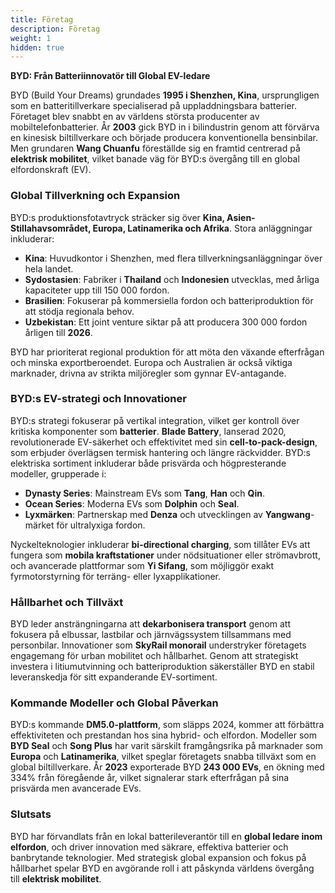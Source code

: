 ```yaml
---
title: Företag
description: Företag
weight: 1
hidden: true
---
```


**BYD: Från Batteriinnovatör till Global EV-ledare**

BYD (Build Your Dreams) grundades **1995 i Shenzhen, Kina**, ursprungligen som en batteritillverkare specialiserad på uppladdningsbara batterier. Företaget blev snabbt en av världens största producenter av mobiltelefonbatterier. År **2003** gick BYD in i bilindustrin genom att förvärva en kinesisk biltillverkare och började producera konventionella bensinbilar. Men grundaren **Wang Chuanfu** föreställde sig en framtid centrerad på **elektrisk mobilitet**, vilket banade väg för BYD:s övergång till en global elfordonskraft (EV).

### Global Tillverkning och Expansion  
BYD:s produktionsfotavtryck sträcker sig över **Kina, Asien-Stillahavsområdet, Europa, Latinamerika och Afrika**. Stora anläggningar inkluderar:
- **Kina**: Huvudkontor i Shenzhen, med flera tillverkningsanläggningar över hela landet.
- **Sydostasien**: Fabriker i **Thailand** och **Indonesien** utvecklas, med årliga kapaciteter upp till 150 000 fordon.
- **Brasilien**: Fokuserar på kommersiella fordon och batteriproduktion för att stödja regionala behov.
- **Uzbekistan**: Ett joint venture siktar på att producera 300 000 fordon årligen till **2026**.

BYD har prioriterat regional produktion för att möta den växande efterfrågan och minska exportberoendet. Europa och Australien är också viktiga marknader, drivna av strikta miljöregler som gynnar EV-antagande.

### BYD:s EV-strategi och Innovationer  
BYD:s strategi fokuserar på vertikal integration, vilket ger kontroll över kritiska komponenter som **batterier**. **Blade Battery**, lanserad 2020, revolutionerade EV-säkerhet och effektivitet med sin **cell-to-pack-design**, som erbjuder överlägsen termisk hantering och längre räckvidder. BYD:s elektriska sortiment inkluderar både prisvärda och högpresterande modeller, grupperade i:
- **Dynasty Series**: Mainstream EVs som **Tang**, **Han** och **Qin**.
- **Ocean Series**: Moderna EVs som **Dolphin** och **Seal**.
- **Lyxmärken**: Partnerskap med **Denza** och utvecklingen av **Yangwang**-märket för ultralyxiga fordon.

Nyckelteknologier inkluderar **bi-directional charging**, som tillåter EVs att fungera som **mobila kraftstationer** under nödsituationer eller strömavbrott, och avancerade plattformar som **Yi Sifang**, som möjliggör exakt fyrmotorstyrning för terräng- eller lyxapplikationer.

### Hållbarhet och Tillväxt  
BYD leder ansträngningarna att **dekarbonisera transport** genom att fokusera på elbussar, lastbilar och järnvägssystem tillsammans med personbilar. Innovationer som **SkyRail monorail** understryker företagets engagemang för urban mobilitet och hållbarhet. Genom att strategiskt investera i litiumutvinning och batteriproduktion säkerställer BYD en stabil leveranskedja för sitt expanderande EV-sortiment.

### Kommande Modeller och Global Påverkan  
BYD:s kommande **DM5.0-plattform**, som släpps 2024, kommer att förbättra effektiviteten och prestandan hos sina hybrid- och elfordon. Modeller som **BYD Seal** och **Song Plus** har varit särskilt framgångsrika på marknader som **Europa** och **Latinamerika**, vilket speglar företagets snabba tillväxt som en global biltillverkare. År **2023** exporterade BYD **243 000 EVs**, en ökning med 334% från föregående år, vilket signalerar stark efterfrågan på sina prisvärda men avancerade EVs.

### Slutsats  
BYD har förvandlats från en lokal batterileverantör till en **global ledare inom elfordon**, och driver innovation med säkrare, effektiva batterier och banbrytande teknologier. Med strategisk global expansion och fokus på hållbarhet spelar BYD en avgörande roll i att påskynda världens övergång till **elektrisk mobilitet**.